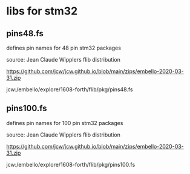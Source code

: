 # libs for stm32



## pins48.fs

defines pin names for 48 pin stm32 packages

source: Jean Claude Wipplers flib distribution

https://github.com/jcw/jcw.github.io/blob/main/zips/embello-2020-03-31.zip

jcw:/embello/explore/1608-forth/flib/pkg/pins48.fs

## pins100.fs

defines pin names for 100 pin stm32 packages

source: Jean Claude Wipplers flib distribution

https://github.com/jcw/jcw.github.io/blob/main/zips/embello-2020-03-31.zip

jcw:/embello/explore/1608-forth/flib/pkg/pins100.fs

